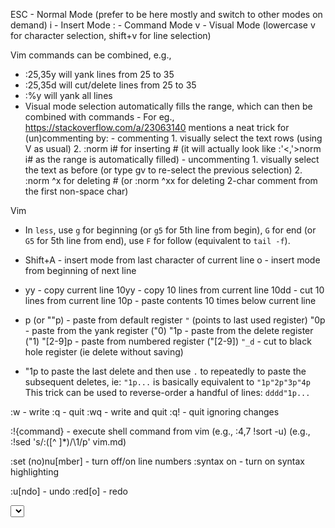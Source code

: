 ESC - Normal Mode (prefer to be here mostly and switch to other modes on demand)
i - Insert Mode
: - Command Mode
v - Visual Mode (lowercase v for character selection, shift+v for line selection)

Vim commands can be combined, e.g.,
* :25,35y will yank lines from 25 to 35
* :25,35d will cut/delete lines from 25 to 35
* :%y will yank all lines
* Visual mode selection automatically fills the range, which can then be combined with commands
		- For eg., https://stackoverflow.com/a/23063140 mentions a neat trick for (un)commenting by:
			- commenting
				1. visually select the text rows (using V as usual)
				2. :norm i#  for inserting # (it will actually look like :'<,'>norm i# as the range is automatically filled)
			- uncommenting
			  1. visually select the text as before (or type gv to re-select the previous selection)
				2. :norm ^x  for deleting # (or :norm ^xx for deleting 2-char comment from the first non-space char)

Vim
* In `less`, use `g` for beginning (or `g5` for 5th line from begin), `G` for end (or `G5` for 5th line from end), use `F` for follow (equivalent to `tail -f`).
* Shift+A - insert mode from last character of current line
  o - insert mode from beginning of next line
* yy - copy current line
  10yy - copy 10 lines from current line
  10dd - cut 10 lines from current line
  10p - paste contents 10 times below current line

* p (or ""p) - paste from default register `"` (points to last used register)
 "0p - paste from the yank register ("0)
 "1p - paste from the delete register ("1)
 "[2-9]p - paste from numbered register ("[2-9])
 `"_d` - cut to black hole register (ie delete without saving)


* "1p to paste the last delete and then use `.` to repeatedly to paste the subsequent deletes, ie:
    `"1p...` is basically equivalent to `"1p"2p"3p"4p`
  This trick can be used to reverse-order a handful of lines:
    `dddd"1p...`

:w - write
:q - quit
:wq - write and quit
:q! - quit ignoring changes

:!{command} - execute shell command from vim (e.g., :4,7 !sort -u) (e.g., :!sed 's/:\([^ ]\*\)/\1/p' vim.md)

:set (no)nu[mber] - turn off/on line numbers
:syntax on - turn on syntax highlighting

:u[ndo] - undo
:red[o] - redo

<Enter Visual Mode>
<Select Lines>
:y - yank (copy) selected lines to clipboard (to default register "")
:p - paste from clipboard
:d - cut/delete selected lines (to default register "")

:help 'undo'
/searchstring - find forward from here (press n to continue in same dirn, N for opposite), searchstring can also be a regular expression
?searchstring - find previous from here (press n to continue in same direction, N for opposite), searchstring can also be a regular expression
:s/search/replace/ - find and replace first occurrence in current line
:s/search/replace/g - find and replace globally in current line
:%s/search/replace/g - find and replace globally in the whole file
:%s/search/replace/gc - find and replace+confirm globally in the whole file
:8,10 s/search/replace/g - find and replace globally in range of lines 8 to 10
:%g/foo/s/bar/baz/g - for every line containing foo substitute all bar with baz

:m 12 - move current line to after line 12
:5,7m 12 - move lines 5 through 7 after line 12
:t 12 - copy current line to after line 12
:5,7t 12 - copy lines 5 through 7 to after line 12

:noh - turn off highlighting after find

:0 - beginning of file (gg in command mode)
:% - end of file (G in command mode)
:25 - goto row (line) 25
25| - goto column 25
0/$ - beginning/end of line
)/( - move a sentence forward/back
w/e - move forward to beginning/end of word
3w - move forward 3 words
b - move back to beginning of word
3b - move back 3 words
d0 - delete to 0th column
dd - delete line
dw - delete subword forward (from cursor position)
db - delete subword backward (excluding cursor position)

. - repeat last change in normal mode
@: - repeat last command mode change

:e filename - edit another file
:ls - show current buffers
:b2 - open buffer #2 in current window
:bn - next buffer
:bp - prev buffer
:bd - delete buffer (close buffer)

:split filename - split window horizontally and load another file
:vsplit filename - split window vertically and load another file

"1y or "1p or "1d - `"` is used for selecting register in vim
"2y or "2p or "2d - do operations after selecting 2nd register
"+y or "+p or "+d - do operations on system clipboard register
""y (equivalent to `y`) - default register (similarily for `d`, `p`)
(note:
	y or ""y - yanks to "" register (default) and 0 register
	d or ""d - deletes to "" register (default) and 1 register
hence:
	last yank (y) can be accessed using "0p
	last delete (d)/change (c) can be accessed using "1p
)
(
in fact:
	vim has 1 unnamed register "" (which is the default register)
	vim has 10 numbered registers ranging from 0-9
		last yank can be accessed using "0p
		last 9 delete/change can be accessed using "1p,"2p ... "9p
	vim has 26 named registers a-z or A-Z
		these are populated only by explicit commands
		the uppercase letters are used to append to lowercase register
		"ayy - write yank contents to register a
		"Ayy - append yank contents to register a
)
:reg - get all register contents
:reg " - get contents of register "
:reg + - get clipboard contents
:reg 0 - get contents of register 0
:reg a - get contents of register a

:oldfiles - to see a list of files previously edited
:e #<91 - to edit 91st entry in that list

ctrl+w and arrow keys - move cursor to another window
ctrl+e/y - move viewport up/down

ctrl+w | - maximize window width
ctrl+w _ - maximize window height
z1<CR>	 - minimize window height
ctrl+w = - restore window sizes


vi 1976
 | \      more 1978
 |  \     /
 |   \   /
 |     v
 |   less 1983
 v
vim 1991

vim is vi improved, so add `alias vi=vim` in `.bashrc` file


Useful vim plugins:
1. pathogen (plugin support)
2. Fugitive (git integration)
3. fzf.vim (fuzzy finger integration)
4. NERDTree (file tree integration)
5. ALE (linting integration)
